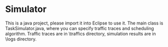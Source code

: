 # Simulator
This is a java project, please import it into Eclipse to use it.
The main class is TaskSimulator.java, where you can specify traffic traces and scheduling algorithm. 
Traffic traces are in \traffics directory, simulation results are in \logs directory.
